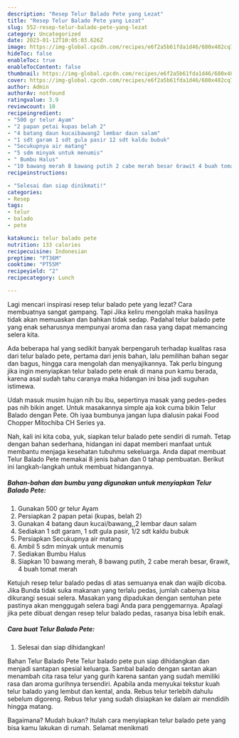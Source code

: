 ```yaml
---
description: "Resep Telur Balado Pete yang Lezat"
title: "Resep Telur Balado Pete yang Lezat"
slug: 552-resep-telur-balado-pete-yang-lezat
category: Uncategorized
date: 2023-01-12T10:05:03.626Z
image: https://img-global.cpcdn.com/recipes/e6f2a5b61fda1d46/680x482cq70/telur-balado-pete-foto-resep-utama.jpg
hideToc: false
enableToc: true
enableTocContent: false
thumbnail: https://img-global.cpcdn.com/recipes/e6f2a5b61fda1d46/680x482cq70/telur-balado-pete-foto-resep-utama.jpg
cover: https://img-global.cpcdn.com/recipes/e6f2a5b61fda1d46/680x482cq70/telur-balado-pete-foto-resep-utama.jpg
author: Admin
authorAv: notfound
ratingvalue: 3.9
reviewcount: 10
recipeingredient:
- "500 gr telur Ayam"
- "2 papan petai kupas belah 2"
- "4 batang daun kucaibawang2 lembar daun salam"
- "1 sdt garam 1 sdt gula pasir 12 sdt kaldu bubuk"
- "Secukupnya air matang"
- "5 sdm minyak untuk menumis"
- " Bumbu Halus"
- "10 bawang merah 8 bawang putih 2 cabe merah besar 6rawit 4 buah tomat merah"
recipeinstructions:

- "Selesai dan siap dinikmati!"
categories:
- Resep
tags:
- telur
- balado
- pete

katakunci: telur balado pete 
nutrition: 133 calories
recipecuisine: Indonesian
preptime: "PT36M"
cooktime: "PT55M"
recipeyield: "2"
recipecategory: Lunch

---
```



Lagi mencari inspirasi resep telur balado pete yang lezat? Cara membuatnya sangat gampang. Tapi Jika keliru mengolah maka hasilnya tidak akan memuaskan dan bahkan tidak sedap. Padahal telur balado pete yang enak seharusnya mempunyai aroma dan rasa yang dapat memancing selera kita.


Ada beberapa hal yang sedikit banyak berpengaruh terhadap kualitas rasa dari telur balado pete, pertama dari jenis bahan, lalu pemilihan bahan segar dan bagus, hingga cara mengolah dan menyajikannya. Tak perlu bingung jika ingin menyiapkan telur balado pete enak di mana pun kamu berada, karena asal sudah tahu caranya maka hidangan ini bisa jadi suguhan istimewa.

Udah masuk musim hujan nih bu ibu, sepertinya masak yang pedes-pedes pas nih bikin anget. Untuk masakannya simple aja kok cuma bikin Telur Balado dengan Pete. Oh iyaa bumbunya jangan lupa dialusin pakai Food Chopper Mitochiba CH Series ya.


Nah, kali ini kita coba, yuk, siapkan telur balado pete sendiri di rumah. Tetap dengan bahan sederhana, hidangan ini dapat memberi manfaat untuk membantu menjaga kesehatan tubuhmu sekeluarga. Anda dapat membuat Telur Balado Pete memakai 8 jenis bahan dan 0 tahap pembuatan. Berikut ini langkah-langkah untuk membuat hidangannya.

<!--inarticleads1-->

##### Bahan-bahan dan bumbu yang digunakan untuk menyiapkan Telur Balado Pete:

1. Gunakan 500 gr telur Ayam
1. Persiapkan 2 papan petai (kupas, belah 2)
1. Gunakan 4 batang daun kucai/bawang,,2 lembar daun salam
1. Sediakan 1 sdt garam, 1 sdt gula pasir, 1/2 sdt kaldu bubuk
1. Persiapkan Secukupnya air matang
1. Ambil 5 sdm minyak untuk menumis
1. Sediakan  Bumbu Halus
1. Siapkan 10 bawang merah, 8 bawang putih, 2 cabe merah besar, 6rawit, 4 buah tomat merah


Ketujuh resep telur balado pedas di atas semuanya enak dan wajib dicoba. Jika Bunda tidak suka makanan yang terlalu pedas, jumlah cabenya bisa dikurangi sesuai selera. Masakan yang dipadukan dengan sentuhan pete pastinya akan menggugah selera bagi Anda para penggemarnya. Apalagi jika pete dibuat dengan resep telur balado pedas, rasanya bisa lebih enak. 

<!--inarticleads2-->

##### Cara buat Telur Balado Pete:


1. Selesai dan siap dihidangkan!

Bahan Telur Balado Pete Telur balado pete pun siap dihidangkan dan menjadi santapan spesial keluarga. Sambal balado dengan santan akan menambah cita rasa telur yang gurih karena santan yang sudah memiliki rasa dan aroma gurihnya tersendiri. Apabila anda menyukai tekstur kuah telur balado yang lembut dan kental, anda. Rebus telur terlebih dahulu sebelum digoreng. Rebus telur yang sudah disiapkan ke dalam air mendidih hingga matang. 

Bagaimana? Mudah bukan? Itulah cara menyiapkan telur balado pete yang bisa kamu lakukan di rumah. Selamat menikmati
